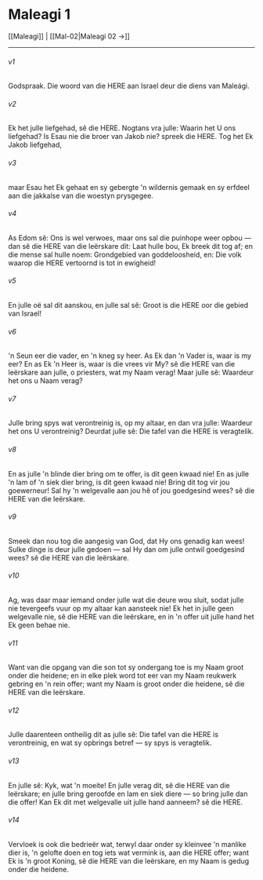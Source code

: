 # Maleagi 1

[[Maleagi]] | [[Mal-02|Maleagi 02 →]]
***

###### v1
Godspraak. Die woord van die HERE aan Israel deur die diens van Maleági. 
###### v2
Ek het julle liefgehad, sê die HERE. Nogtans vra julle: Waarin het U ons liefgehad? Is Esau nie die broer van Jakob nie? spreek die HERE. Tog het Ek Jakob liefgehad, 
###### v3
maar Esau het Ek gehaat en sy gebergte 'n wildernis gemaak en sy erfdeel aan die jakkalse van die woestyn prysgegee. 
###### v4
As Edom sê: Ons is wel verwoes, maar ons sal die puinhope weer opbou — dan sê die HERE van die leërskare dit: Laat hulle bou, Ek breek dit tog af; en die mense sal hulle noem: Grondgebied van goddeloosheid, en: Die volk waarop die HERE vertoornd is tot in ewigheid! 
###### v5
En julle oë sal dit aanskou, en julle sal sê: Groot is die HERE oor die gebied van Israel! 
###### v6
'n Seun eer die vader, en 'n kneg sy heer. As Ek dan 'n Vader is, waar is my eer? En as Ek 'n Heer is, waar is die vrees vir My? sê die HERE van die leërskare aan julle, o priesters, wat my Naam verag! Maar julle sê: Waardeur het ons u Naam verag? 
###### v7
Julle bring spys wat verontreinig is, op my altaar, en dan vra julle: Waardeur het ons U verontreinig? Deurdat julle sê: Die tafel van die HERE is veragtelik. 
###### v8
En as julle 'n blinde dier bring om te offer, is dit geen kwaad nie! En as julle 'n lam of 'n siek dier bring, is dit geen kwaad nie! Bring dit tog vir jou goewerneur! Sal hy 'n welgevalle aan jou hê of jou goedgesind wees? sê die HERE van die leërskare. 
###### v9
Smeek dan nou tog die aangesig van God, dat Hy ons genadig kan wees! Sulke dinge is deur julle gedoen — sal Hy dan om julle ontwil goedgesind wees? sê die HERE van die leërskare. 
###### v10
Ag, was daar maar iemand onder julle wat die deure wou sluit, sodat julle nie tevergeefs vuur op my altaar kan aansteek nie! Ek het in julle geen welgevalle nie, sê die HERE van die leërskare, en in 'n offer uit julle hand het Ek geen behae nie. 
###### v11
Want van die opgang van die son tot sy ondergang toe is my Naam groot onder die heidene; en in elke plek word tot eer van my Naam reukwerk gebring en 'n rein offer; want my Naam is groot onder die heidene, sê die HERE van die leërskare. 
###### v12
Julle daarenteen ontheilig dit as julle sê: Die tafel van die HERE is verontreinig, en wat sy opbrings betref — sy spys is veragtelik. 
###### v13
En julle sê: Kyk, wat 'n moeite! En julle verag dit, sê die HERE van die leërskare; en julle bring geroofde en lam en siek diere — so bring julle dan die offer! Kan Ek dit met welgevalle uit julle hand aanneem? sê die HERE. 
###### v14
Vervloek is ook die bedrieër wat, terwyl daar onder sy kleinvee 'n manlike dier is, 'n gelofte doen en tog iets wat vermink is, aan die HERE offer; want Ek is 'n groot Koning, sê die HERE van die leërskare, en my Naam is gedug onder die heidene. 
